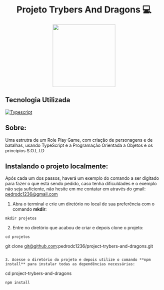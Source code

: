 <h1 align="center"> Projeto Trybers And Dragons 💻 </h1>

<div align="center">
<img src=https://i.imgur.com/4qpRMwT.png width="200px">
</div>

## Tecnologia Utilizada

<a href="https://www.typescriptlang.org/">
<img 
     src="https://img.shields.io/badge/typescript-3178C6?style=for-the-badge&logo=typescript&logoColor=fff&logoWidth=20"
     alt="Typescript"
/>
</a>

<h2 align="left"> Sobre: </h2>

<p> Uma estrutra de um Role Play Game, com criação de personagens e de batalhas, usando TypeScript e a Programação Orientada a Objetos e os princípios S.O.L.I.D
</p>

## Instalando o projeto localmente:
 
Após cada um dos passos, haverá um exemplo do comando a ser digitado para fazer o que está sendo pedido, caso tenha dificuldades e o exemplo não seja suficiente, não hesite em me contatar em através do gmail: pedrodc1236@gmail.com 

1. Abra o terminal e crie um diretório no local de sua preferência com o comando **mkdir**:
  ```
  mkdir projetos
  ```
2. Entre no diretório que acabou de criar e depois clone o projeto:
  ```
  cd projetos
  ```
  git clone git@github.com:pedrodc1236/project-trybers-and-dragons.git
  ```
  
3. Acesse o diretório do projeto e depois utilize o comando **npm install** para instalar todas as dependências necessárias:

  ```
  cd project-trybers-and-dragons
  ```
  npm install
  ```
